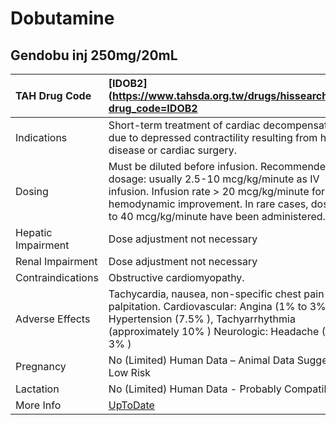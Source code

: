 # Dobutamine

## Gendobu inj 250mg/20mL

| TAH Drug Code      | [IDOB2](https://www.tahsda.org.tw/drugs/hissearch.php?drug_code=IDOB2                                                                                                                                                               |
|:-------------------|:------------------------------------------------------------------------------------------------------------------------------------------------------------------------------------------------------------------------------------|
| Indications        | Short-term treatment of cardiac decompensation due to depressed contractility resulting from heart disease or cardiac surgery.                                                                                                      |
| Dosing             | Must be diluted before infusion. Recommended dosage: usually 2.5-10 mcg/kg/minute as IV infusion. Infusion rate > 20 mcg/kg/minute for hemodynamic improvement. In rare cases, doses up to 40 mcg/kg/minute have been administered. |
| Hepatic Impairment | Dose adjustment not necessary                                                                                                                                                                                                       |
| Renal Impairment   | Dose adjustment not necessary                                                                                                                                                                                                       |
| Contraindications  | Obstructive cardiomyopathy.                                                                                                                                                                                                         |
| Adverse Effects    | Tachycardia, nausea, non-specific chest pain & palpitation. Cardiovascular: Angina (1% to 3% ), Hypertension (7.5% ), Tachyarrhythmia (approximately 10% ) Neurologic: Headache (1% to 3% )                                         |
| Pregnancy          | No (Limited) Human Data – Animal Data Suggest Low Risk                                                                                                                                                                              |
| Lactation          | No (Limited) Human Data - Probably Compatible                                                                                                                                                                                       |
| More Info          | [UpToDate](https://www.uptodate.com/contents/dobutamine-drug-information)                                                                                                                                                           |

